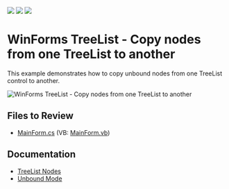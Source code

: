 <!-- default badges list -->
![](https://img.shields.io/endpoint?url=https://codecentral.devexpress.com/api/v1/VersionRange/128637354/18.2.16%2B)
[![](https://img.shields.io/badge/Open_in_DevExpress_Support_Center-FF7200?style=flat-square&logo=DevExpress&logoColor=white)](https://supportcenter.devexpress.com/ticket/details/E3164)
[![](https://img.shields.io/badge/📖_How_to_use_DevExpress_Examples-e9f6fc?style=flat-square)](https://docs.devexpress.com/GeneralInformation/403183)
<!-- default badges end -->

# WinForms TreeList - Copy nodes from one TreeList to another

This example demonstrates how to copy unbound nodes from one TreeList control to another.

![WinForms TreeList - Copy nodes from one TreeList to another](https://raw.githubusercontent.com/DevExpress-Examples/how-to-copy-nodes-from-one-treelist-to-another-e3164/18.2.16%2B/media/winforms-treelist-copy-nodes.gif)


## Files to Review

* [MainForm.cs](./CS/CopyNodesExample/MainForm.cs) (VB: [MainForm.vb](./VB/CopyNodesExample/MainForm.vb))


## Documentation

* [TreeList Nodes](https://docs.devexpress.com/WindowsForms/5593/controls-and-libraries/tree-list/feature-center/nodes)
* [Unbound Mode](https://docs.devexpress.com/WindowsForms/5557/controls-and-libraries/tree-list/feature-center/data-binding/unbound-mode)
